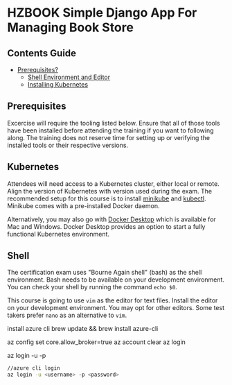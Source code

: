 # HZBOOK Simple Django App For Managing Book Store

## Contents Guide
+ [Prerequisites?](#Prerequisites)
    + [Shell Environment and Editor](#Shell)
    + [Installing Kubernetes](#Kubernetes)


## Prerequisites

Excercise will require the tooling listed below. Ensure that all of those tools have been installed before attending the training if you want to following along. The training does not reserve time for setting up or verifying the installed tools or their respective versions.

## Kubernetes

Attendees will need access to a Kubernetes cluster, either local or remote. Align the version of Kubernetes with version used during the exam. The recommended setup for this course is to install [minikube](https://kubernetes.io/docs/tasks/tools/install-minikube/) and [kubectl](https://kubernetes.io/docs/tasks/tools/install-kubectl/). Minikube comes with a pre-installed Docker daemon.

Alternatively, you may also go with [Docker Desktop](https://www.docker.com/products/docker-desktop) which is available for Mac and Windows. Docker Desktop provides an option to start a fully functional Kubernetes environment.

## Shell

The certification exam uses "Bourne Again shell" (bash) as the shell environment. Bash needs to be available on your development environment. You can check your shell by running the command `echo $0`.

This course is going to use `vim` as the editor for text files. Install the editor on your development environment. You may opt for other editors. Some test takers prefer `nano` as an alternative to `vim`.

install azure cli
brew update && brew install azure-cli

az config set core.allow_broker=true
az account clear
az login

az login -u <username> -p <password>

```bash
//azure cli login
az login -u <username> -p <password>
```